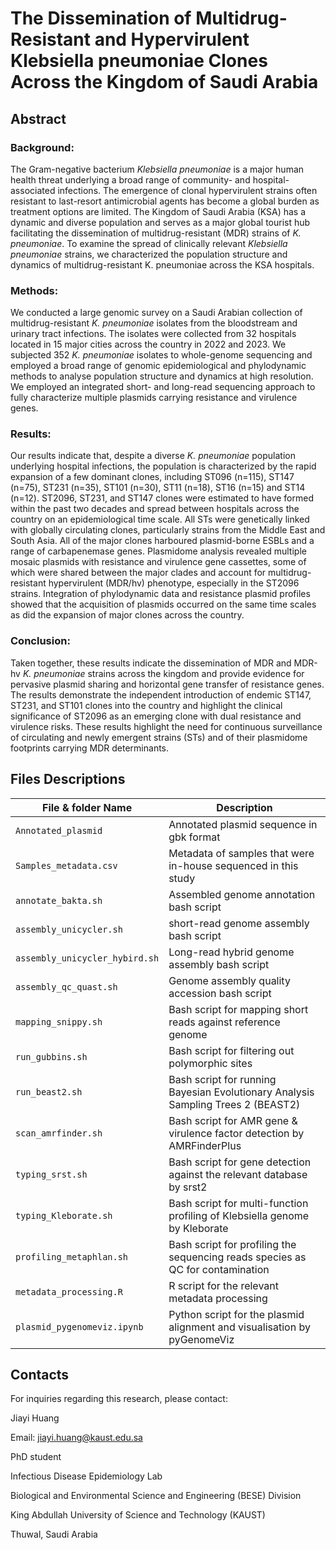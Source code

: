 # The Dissemination of Multidrug-Resistant and Hypervirulent Klebsiella pneumoniae Clones Across the Kingdom of Saudi Arabia

## Abstract

### Background:
The Gram-negative bacterium *Klebsiella pneumoniae* is a major human health threat underlying a broad range of community- and hospital-associated infections. The emergence of clonal hypervirulent strains often resistant to last-resort antimicrobial agents has become a global burden as treatment options are limited. The Kingdom of Saudi Arabia (KSA) has a dynamic and diverse population and serves as a major global tourist hub facilitating the dissemination of multidrug-resistant (MDR) strains of *K. pneumoniae*. To examine the spread of clinically relevant *Klebsiella pneumoniae* strains, we characterized the population structure and dynamics of multidrug-resistant K. pneumoniae across the KSA hospitals.

### Methods:
We conducted a large genomic survey on a Saudi Arabian collection of multidrug-resistant *K. pneumoniae* isolates from the bloodstream and urinary tract infections. The isolates were collected from 32 hospitals located in 15 major cities across the country in 2022 and 2023. We subjected 352 *K. pneumoniae* isolates to whole-genome sequencing and employed a broad range of genomic epidemiological and phylodynamic methods to analyse population structure and dynamics at high resolution. We employed an integrated short- and long-read sequencing approach to fully characterize multiple plasmids carrying resistance and virulence genes.

### Results:
Our results indicate that, despite a diverse *K. pneumoniae* population underlying hospital infections, the population is characterized by the rapid expansion of a few dominant clones, including ST096 (n=115), ST147 (n=75), ST231 (n=35), ST101 (n=30), ST11 (n=18), ST16
(n=15) and ST14 (n=12). ST2096, ST231, and ST147 clones were estimated to have formed within the past two decades and spread between hospitals across the country on an epidemiological time scale. All STs were genetically linked with globally circulating clones, particularly strains from the Middle East and South Asia. All of the major clones harboured plasmid-borne ESBLs and a range of carbapenemase genes. Plasmidome analysis revealed multiple mosaic plasmids with resistance and virulence gene cassettes, some of which were shared between the major clades and account for multidrug-resistant hypervirulent (MDR/hv) phenotype, especially in the ST2096 strains. Integration of phylodynamic data and resistance plasmid profiles showed that the acquisition of plasmids occurred on the same time scales as did the expansion of major clones across the country.

### Conclusion:
Taken together, these results indicate the dissemination of MDR and MDR-hv *K. pneumoniae* strains across the kingdom and provide evidence for pervasive plasmid sharing and horizontal gene transfer of resistance genes. The results demonstrate the independent introduction of endemic ST147, ST231, and ST101 clones into the country and highlight the clinical significance of ST2096 as an emerging clone with dual resistance and virulence risks. These results highlight the need for continuous surveillance of circulating and newly emergent strains (STs) and of their plasmidome footprints carrying MDR determinants.


## Files Descriptions

| File & folder Name                  | Description                                                                                  |
| ----------------------------------- | ---------------------------------------------------------------------------------------------|
| `Annotated_plasmid`                 | Annotated plasmid sequence in gbk format                                                     |
| `Samples_metadata.csv`              | Metadata of samples that were in-house sequenced in this study                               |
| `annotate_bakta.sh`                 | Assembled genome annotation bash script                                                      |
| `assembly_unicycler.sh`             | short-read genome assembly bash script                                                       |
| `assembly_unicycler_hybird.sh`      | Long-read hybrid genome assembly bash script                                                 |
| `assembly_qc_quast.sh`              | Genome assembly quality accession bash script                                                |
| `mapping_snippy.sh`                 | Bash script for mapping short reads against reference genome                                 |
| `run_gubbins.sh`                    | Bash script for filtering out polymorphic sites                                              |
| `run_beast2.sh`                     | Bash script for running Bayesian Evolutionary Analysis Sampling Trees 2 (BEAST2)             |
| `scan_amrfinder.sh`                 | Bash script for AMR gene & virulence factor detection by AMRFinderPlus                       |
| `typing_srst.sh`                    | Bash script for gene detection against the relevant database by srst2                        |
| `typing_Kleborate.sh`               | Bash script for multi-function profiling of Klebsiella genome by Kleborate                   |
| `profiling_metaphlan.sh`            | Bash script for profiling the sequencing reads species as QC for contamination               |
| `metadata_processing.R`             | R script for the relevant metadata processing                                                |
| `plasmid_pygenomeviz.ipynb`         | Python script for the plasmid alignment and visualisation by pyGenomeViz                     |


## Contacts
For inquiries regarding this research, please contact:

Jiayi Huang

Email: jiayi.huang@kaust.edu.sa

PhD student

Infectious Disease Epidemiology Lab

Biological and Environmental Science and Engineering (BESE) Division

King Abdullah University of Science and Technology (KAUST)

Thuwal, Saudi Arabia
